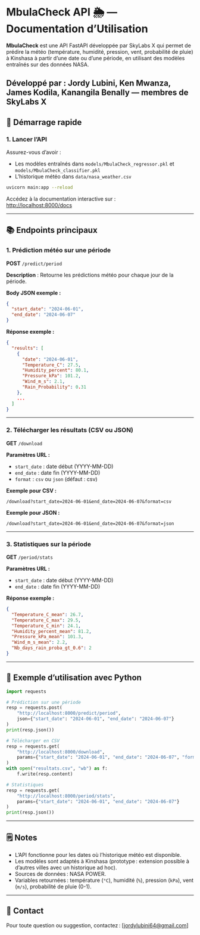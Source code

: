 # MbulaCheck API 🌦️ — Documentation d’Utilisation

**MbulaCheck** est une API FastAPI développée par SkyLabs X qui permet de prédire la météo (température, humidité, pression, vent, probabilité de pluie) à Kinshasa à partir d’une date ou d’une période, en utilisant des modèles entraînés sur des données NASA.

## **Développé par : Jordy Lubini, Ken Mwanza, James Kodila, Kanangila Benally — membres de SkyLabs X**

## 🚀 Démarrage rapide

### 1. Lancer l’API

Assurez-vous d’avoir :

- Les modèles entraînés dans `models/MbulaCheck_regressor.pkl` et `models/MbulaCheck_classifier.pkl`
- L’historique météo dans `data/nasa_weather.csv`

```bash
uvicorn main:app --reload
```

Accédez à la documentation interactive sur :  
[http://localhost:8000/docs](http://localhost:8000/docs)

---

## 📚 Endpoints principaux

### 1. Prédiction météo sur une période

**POST** `/predict/period`

**Description** : Retourne les prédictions météo pour chaque jour de la période.

**Body JSON exemple :**

```json
{
  "start_date": "2024-06-01",
  "end_date": "2024-06-07"
}
```

**Réponse exemple :**

```json
{
  "results": [
    {
      "date": "2024-06-01",
      "Temperature_C": 27.5,
      "Humidity_percent": 80.1,
      "Pressure_kPa": 101.2,
      "Wind_m_s": 2.1,
      "Rain_Probability": 0.31
    },
    ...
  ]
}
```

---

### 2. Télécharger les résultats (CSV ou JSON)

**GET** `/download`

**Paramètres URL :**

- `start_date` : date début (YYYY-MM-DD)
- `end_date` : date fin (YYYY-MM-DD)
- `format` : `csv` ou `json` (défaut : csv)

**Exemple pour CSV :**

```
/download?start_date=2024-06-01&end_date=2024-06-07&format=csv
```

**Exemple pour JSON :**

```
/download?start_date=2024-06-01&end_date=2024-06-07&format=json
```

---

### 3. Statistiques sur la période

**GET** `/period/stats`

**Paramètres URL :**

- `start_date` : date début (YYYY-MM-DD)
- `end_date` : date fin (YYYY-MM-DD)

**Réponse exemple :**

```json
{
  "Temperature_C_mean": 26.7,
  "Temperature_C_max": 29.5,
  "Temperature_C_min": 24.1,
  "Humidity_percent_mean": 81.2,
  "Pressure_kPa_mean": 101.3,
  "Wind_m_s_mean": 2.2,
  "Nb_days_rain_proba_gt_0.6": 2
}
```

---

## 🎯 Exemple d’utilisation avec Python

```python
import requests

# Prédiction sur une période
resp = requests.post(
    "http://localhost:8000/predict/period",
    json={"start_date": "2024-06-01", "end_date": "2024-06-07"}
)
print(resp.json())

# Télécharger en CSV
resp = requests.get(
    "http://localhost:8000/download",
    params={"start_date": "2024-06-01", "end_date": "2024-06-07", "format": "csv"}
)
with open("resultats.csv", "wb") as f:
    f.write(resp.content)

# Statistiques
resp = requests.get(
    "http://localhost:8000/period/stats",
    params={"start_date": "2024-06-01", "end_date": "2024-06-07"}
)
print(resp.json())
```

---

## 🗒️ Notes

- L’API fonctionne pour les dates où l’historique météo est disponible.
- Les modèles sont adaptés à Kinshasa (prototype : extension possible à d’autres villes avec un historique ad hoc).
- Sources de données : NASA POWER.
- Variables retournées : température (`°C`), humidité (`%`), pression (`kPa`), vent (`m/s`), probabilité de pluie (0-1).

---

## 📧 Contact

Pour toute question ou suggestion, contactez : [jordylubini64@gmail.com]
